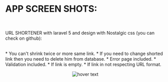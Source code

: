 # APP SCREEN SHOTS:
<br/>
<p>URL SHORTENER with laravel 5 and design with Nostalgic css (you can check on github):</p>
<br/>
* You can't shrink twice or more same link. 
* If you need to change shorted link then you need to delete him from database.
* Error page included.
* Validation included.
  * If link is empty.
  * If link in not respecting URL format.
<br/>
<p align="center">
  <img src="https://github.com/ELATTARIYassine/URL-shortener-laravel-5-and-nostalgic-css/blob/master/Github-images/localhost.png?raw=true"  title="hover text"> 
</p>

